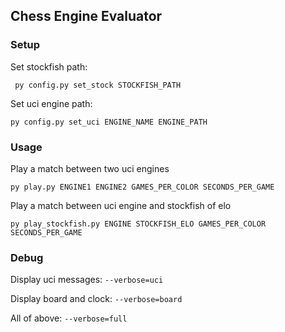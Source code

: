 ## Chess Engine Evaluator

### Setup

Set stockfish path:

`` py config.py set_stock STOCKFISH_PATH``

Set uci engine path:

``py config.py set_uci ENGINE_NAME ENGINE_PATH``

### Usage

Play a match between two uci engines

``py play.py ENGINE1 ENGINE2 GAMES_PER_COLOR SECONDS_PER_GAME``

Play a match between uci engine and stockfish of elo

``py play_stockfish.py ENGINE STOCKFISH_ELO GAMES_PER_COLOR SECONDS_PER_GAME``

### Debug
Display uci messages: ``--verbose=uci``

Display board and clock: ``--verbose=board``

All of above: ``--verbose=full``